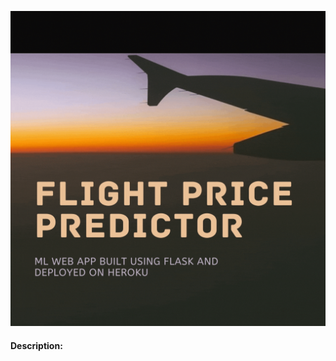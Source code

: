 ![LOGO](https://github.com/akshaybhatt0095/FLIGHT-FARE-PREDICTION-HEROKU-DEPLOYMENT/blob/master/Flight%20Price%20predictor.gif)
#### Description: 
